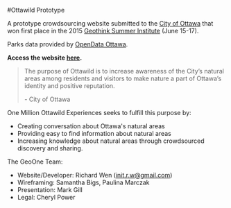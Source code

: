 #Ottawild Prototype

A prototype crowdsourcing website submitted to the [City of Ottawa](http://ottawa.ca/en) that won first place in the 2015 [Geothink Summer Institute](http://summerinstitute.geothink.ca/) (June 15-17).

Parks data provided by [OpenData Ottawa](http://data.ottawa.ca/en).

**Access the website [here](http://rwenite.github.io/ottawild-prototype/).**

<blockquote>
<p>The purpose of Ottawild is to increase awareness of the City’s natural areas among residents and visitors to make nature a part of Ottawa’s identity and positive reputation.</p>
- City of Ottawa
</blockquote>

One Million Ottawild Experiences seeks to fulfill this purpose by:
* Creating conversation about Ottawa's natural areas 
* Providing easy to find information about natural areas 
* Increasing knowledge about natural areas through crowdsourced discovery and sharing.

The GeoOne Team:
* Website/Developer: Richard Wen (init.r.w@gmail.com)
* Wireframing: Samantha Bigs, Paulina Marczak 
* Presentation: Mark Gill 
* Legal: Cheryl Power 

